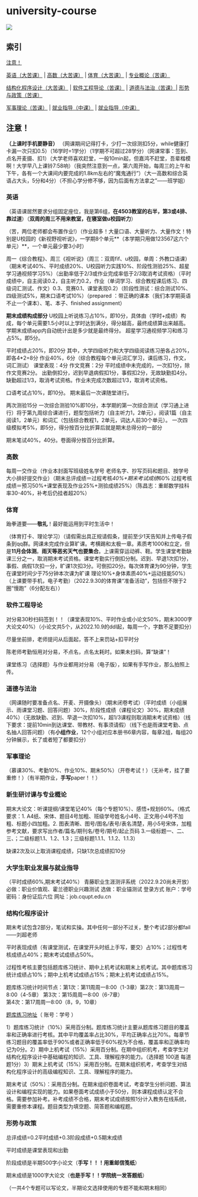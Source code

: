 # **university-course**

![](https://count.getloli.com/get/@universitycourse)

## 索引

[注意！](#注意) 

[英语（大苦课）](#英语) \| [高数（大苦课）](#高数) \| [体育（大苦课）](#体育) \| [专业概论（苦课）](#新生研讨课与专业概论)

[结构化程序设计（大苦课）](#结构化程序设计) \| [软件工程导论（苦课）](#软件工程导论) \| [道德与法治（苦课）](#道德与法治)\| [形势与政策（苦课）](#形势与政策)

[军事理论（苦课）](#军事理论) \| [就业指导（中课）](#大学生职业发展与就业指导) \| [就业指导（中课）](#大学生职业发展与就业指导)

## 注意！
**（上课时手机要静音）**
（网课期间记得打卡，少打一次综测扣5分，while健康打卡漏一次只扣0.5）（16学时=1学分）（1学期不可超过28学分）（网课常事：签到、点名开麦摄、扣1）（大学老师喜欢赶堂，一般10min起，但嘉鸿不赶堂，吾辈楷模啊！大学早八上课铃7:58响）（我突然注意到一点，第六周开始，每周三的上午和下午，各有一个大课间内要完成的1.8km左右的“魔鬼通行”）（大一高数和综合英语占大头，5分和4分）（不担心学分修不够，因为后面有方法拿之”——班学姐）


### 英语

（英语课居然要求分组固定座位，我是第6组，**在4503教室的右半，第3或4排、靠过道**）（**双周的周三不用来教室，在寝室做u校园听力**）

（苦，两位老师都会布置作业!）（作业超多！大量口语、大量听力、大量作文！特别是U校园的《新视野视听说》，一学期8个单元**（本学期只用做123567这六个单元）**，一个单元最少要3小时）

周一《综合教程》、周三《视听说》（周三：双周fif、u校园，单周：外教口语课）（期末考试40%、平时成绩20%、U校园听力实践10%、阶段性测验25%、超星学习通视频学习5%）（出勤率低于2/3或作业完成率低于2/3取消考试资格）（平时成绩中，自主阅读0.2，自主听力0.2，作业（单词学习、综合教程课后练习、四级词汇测试、作文）0.3、竞赛0.1、课堂表现0.2）（阶段性测试：综合测试10%、四级测试5%，期末口语考试10%）（prepared ：带正确的课本（我们本学期英语不止一个课本）、笔、本子、finished assignment）

**期末成绩构成部分**
U校园上听说练习占10%，即10分，具体由（学时+成绩）构成，每个单元需要1.5小时以上学时达到满分，得分越高，最终成绩算出来越高。学期末成绩app内自动统计出是多少就是最终得分。
超星学习通视频学习和练习占5%。即5分。

平时成绩占20%，即20分
其中，大学四级听力和大学四级阅读练习册各占20%，即各4*2=8分
作业40%，6分（综合教程每个单元词汇学习，课后练习，作文，词汇测试）
课堂表现：4分
作文竞赛：2分
平时成绩中未完成的，一次扣1分，除作文竞赛2分。
出勤倒扣分，迟到早退病假扣1分，事假扣2分，无故缺勤扣4分。
缺勤超过1/3，取消考试资格。作业未完成次数超过1/3，取消考试资格。

口语考试占10%，即10分。
期末最后一次课随堂进行。

两次测验15分
一次综合测验10%即10分，本学期的第一次综合测试（学习通上进行）将于第九周综合课进行，题型包括听力（自主听力1，2单元），阅读1篇（自主阅读1，2单元）和词汇（包括综合教程1，2单元，词达人前30个单元）。
一次四级模拟考5%，即5分，得分按百分比折算后就是期末总得分的一部分

期末笔试40%，40分。卷面得分按百分比折算。


### 高数

每周一交作业（作业本封面写班级姓名学号 老师名字、抄写页码和题目、按学号大小排好提交作业）（期末总评成绩＝过程考核*40%+期末考试成绩*60% 过程考核成绩＝预习50%+课堂表现及作业25%+测验成绩25%）（陈昌志：重邮数学挂科率30-40%，补考后仍挂者超20%）

### 体育

跆拳道要——**敬礼**！最好能运用到平时生活中！

（体育打卡、理论学习）（请假需出具正规请假条，提前至少1天告知并上传电子假条到qq群。网课未完成作业算旷课。考横踢和太极一章。素质考1000和立定，但是**11月会体测**。**雨天等恶劣天气也要集合**。上课需穿运动裤、鞋。学生课堂考勤缺课三分之一，取消期末考试资格。课堂考勤实行倒扣分制。迟到、早退1次扣1分，事假、病假1次扣一分，旷课1次扣3分。可倒扣20分。每次体育课为90分钟，学生在课堂时间少于75分钟本次课为旷课 理论10%+身体素质40%+运动技能50%）（上课要带手机，电子考勤）（2022.9.30的体育课“准备活动”，包括但不限于2圈“慢跑”（6分配左右））

### 软件工程导论

对分易30秒扫码签到！！（课堂表现10%、平时作业或小论文50%，期末3000字大论文40%）（小论文共5个，从2022.10.9的ddl起，每周一个，字数不足要扣分）

尽量坐前排，老师提问从后面起，答不上来罚站+扣平时分

陈老师考勤恒用对分易，不点名，点名太耗时。如果未扫码，算“缺课”！

课堂练习（选择题）与作业都用对分易（电子版），如果有手写作业，那么拍照上传。

 

### 道德与法治

（网课随时要准备点名、开麦、开摄像头）（期末闭卷考试）（平时成绩（小组展示、雨课堂习题、回答问题）30%，阶段性成绩（课程论文）30%，期末成绩40%）（无故缺勤、迟到、早退一次扣10%，超1/3课程则取消期末考试资格）（线下要求：提前10min到达课堂、带教材、有事须请假）（线下也是雨课堂考勤、点名抽人回答问题）（有**小组作业**，12个小组对应本册书6章内容，每章2组，每组20分钟展示，长了或者短了都要扣分）



### 军事理论

（慕课30%、考勤10%、作业10%、期末50%）（开卷考试！）（无补考，挂了要重修！）（有半期作业，**手写**paper！！）

### 新生研讨课与专业概论

期末大论文：听课提纲/课堂笔记40%（每个专题10%）、感悟+规划60%。（格式要求：1. A4纸、宋体、题目4号加粗、班级学号姓名小4号、正文用小4号不加粗、标题小四加粗。2. 图表清晰、图号/图名/表号/表名清楚，用小5号宋体，加粗参考文献，要求写出作者/篇名/期刊名/卷号/期号/起止页码  3.一级标题一、二、三、；二级标题1.1、1.2、1.3；三级标题1.1.1、1.1.2、1.1.3）

缺课2次及以上取消课程成绩，只缺1次总成绩扣10分

### 大学生职业发展与就业指导

（平时成绩60%,期末考试40%）
青藤职业生涯测评系统（2022.9.20尚未开放）必做：职业价值观、霍兰德职业兴趣测试 选做：职业锚测试
登录方式 账户：学号 密码：身份证后六位  网址：job.cqupt.edu.cn

### 结构化程序设计
期末考试包含2部分，笔试和实操。其中任何一部分不过关，整个考试2部分都fail——刘超老师

平时表现成绩（有课堂测试，在课堂开头时纸上手写，要交）占10%；过程性考核成绩占40%；期末考试成绩占50%。

过程性考核主要包括题库练习统计、期中上机考试和期末上机考试。其中题库练习统计成绩占10%；期中上机考试成绩占15%；期末上机考试成绩占15%。

题库练习统计时间节点：第1次：第11周周一8:00（1-3章）第2次：第13周周一8:00（4-5章）	
第3次：第15周周一8:00（6-7章）	
第4次：第17周周一8:00（8，9，10章）

[题库练习地址](http://10.16.14.2/ctas)（ 账号：学号 ）

1）题库练习统计（10%）采用百分制。题库练习统计主要从题库练习题目的覆盖率和正确率进行考核。其中平均覆盖率占比30%，平均正确率占比70%。每章节练习题目的覆盖率低于90%或者正确率低于60%视为不合格，覆盖率和正确率均记为0分。2）期中上机考试（15%）采用百分制。在期中组织机考，考查学生对结构化程序设计中基础编程的知识、工具、理解程序的能力。（选择题	100道	每道题1分）3）期末上机考试（15%）采用百分制。在期末组织机考，考查学生对结构化程序设计的高级编程知识、工具、理解程序的能力。

期末考试（50%）：采用百分制。在期末组织卷面考试，考查学生分析问题、算法设计和编程实现的能力。如果卷面考试成绩小于50分，则本课程成绩认定不合格。需要参加补考。补考成绩不合格，期末考试成绩按照1分计入教务在线系统，需要重修本课程。题目类型为填空题、简答题和编程题。

### 形势与政策
总评成绩=0.2平时成绩+0.3阶段成绩+0.5期末成绩

平时成绩是课堂表现和出勤

阶段成绩是半期500字小论文（**手写！！！用重邮信笺纸**）

期末成绩是1000字大论文（**也是手写！！学院统一发答题纸**）

（一共4个专题可以写论文，半期论文选择使用的专题不能和期末相同）
